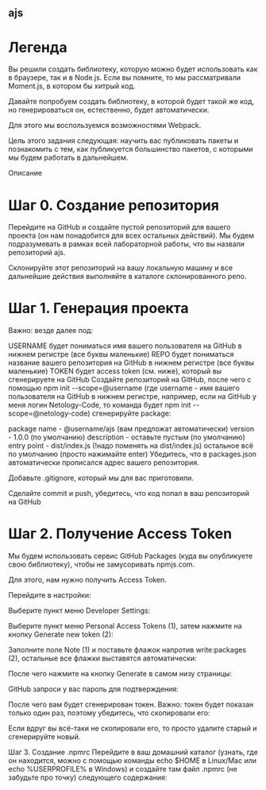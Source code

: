 ## ajs
# Легенда
Вы решили создать библиотеку, которую можно будет использовать как в браузере, так и в Node.js. Если вы помните, то мы рассматривали Moment.js, в котором бы хитрый код.

Давайте попробуем создать библиотеку, в которой будет такой же код, но генерироваться он, естественно, будет автоматически.

Для этого мы воспользуемся возможностями Webpack.

Цель этого задания следующая: научить вас публиковать пакеты и познакомить с тем, как публикуется большинство пакетов, с которыми мы будем работать в дальнейшем.

Описание
# Шаг 0. Создание репозитория
Перейдите на GitHub и создайте пустой репозиторий для вашего проекта (он нам понадобится для всех остальных действий). Мы будем подразумевать в рамках всей лабораторной работы, что вы назвали репозиторий ajs.

Склонируйте этот репозиторий на вашу локальную машину и все дальнейшие действия выполняйте в каталоге склонированного репо.

# Шаг 1. Генерация проекта
Важно: везде далее под:

USERNAME будет пониматься имя вашего пользователя на GitHub в нижнем регистре (все буквы маленькие)
REPO будет пониматься название вашего репозитория на GitHub в нижнем регистре (все буквы маленькие)
TOKEN будет access token (см. ниже), который вы сгенерируете на GitHub
Создайте репозиторий на GitHub, после чего с помощью npm init --scope=@username (где username - имя вашего пользователя на GitHub в нижнем регистре, например, если на GitHub у меня логин Netology-Code, то команда будет npm init --scope=@netology-code) сгенерируйте package:

package name - @username/ajs (вам предложат автоматически)
version - 1.0.0 (по умолчанию)
description - оставьте пустым (по умолчанию)
entry point - dist/index.js (!надо поменять на dist/index.js)
остальное всё по умолчанию (просто нажимайте enter)
Убедитесь, что в packages.json автоматически прописался адрес вашего репозитория.

Добавьте .gitignore, который мы для вас приготовили.

Сделайте commit и push, убедитесь, что код попал в ваш репозиторий на GitHub

# Шаг 2. Получение Access Token
Мы будем использовать сервис GitHub Packages (куда вы опубликуете свою библиотеку), чтобы не замусоривать npmjs.com.

Для этого, нам нужно получить Access Token.

Перейдите в настройки:


Выберите пункт меню Developer Settings:



Выберите пункт меню Personal Access Tokens (1), затем нажмите на кнопку Generate new token (2):



Заполните поле Note (1) и поставьте флажок напротив write:packages (2), остальные все флажки выставятся автоматически:



После чего нажмите на кнопку Generate в самом низу страницы:



GitHub запроси у вас пароль для подтверждения:



После чего вам будет сгенерирован токен. Важно: токен будет показан только один раз, поэтому убедитесь, что скопировали его:



Если вдруг вы всё-таки не скопировали его, то просто удалите старый и сгенерируйте новый.

Шаг 3. Создание .npmrc
Перейдите в ваш домашний каталог (узнать, где он находится, можно с помощью команды echo $HOME в Linux/Mac или echo %USERPROFILE% в Windows) и создайте там файл .npmrc (не забудьте про точку) следующего содержания:

